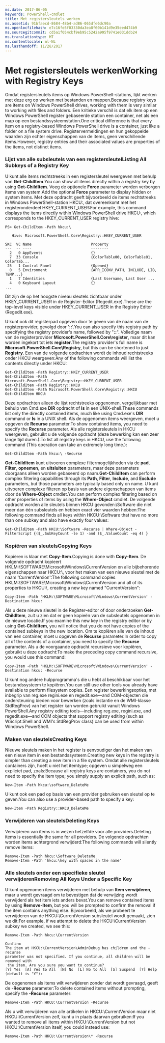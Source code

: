 ```yaml
---
ms.date: 2017-06-05
keywords: PowerShell-cmdlet
title: Met registersleutels werken
ms.assetid: 91bfaecd-8684-48b4-ad86-065dfe6dc90a
ms.openlocfilehash: e7c16fe5f03330da3ea8f60b141d9e35eed474b9
ms.sourcegitcommit: cd5a1f054cbf9eb95c5242a995f9741e031ddb24
ms.translationtype: MT
ms.contentlocale: nl-NL
ms.lasthandoff: 11/28/2017
---
```

# <a name="working-with-registry-keys"></a><span data-ttu-id="9c7cc-103">Met registersleutels werken</span><span class="sxs-lookup"><span data-stu-id="9c7cc-103">Working with Registry Keys</span></span>
<span data-ttu-id="9c7cc-104">Omdat registersleutels items op Windows PowerShell-stations, lijkt werken met deze erg op werken met bestanden en mappen.</span><span class="sxs-lookup"><span data-stu-id="9c7cc-104">Because registry keys are items on Windows PowerShell drives, working with them is very similar to working with files and folders.</span></span> <span data-ttu-id="9c7cc-105">Een kritieke verschil is dat elk item op een Windows PowerShell register gebaseerde station een container, net als een map op een bestandssysteemstation.</span><span class="sxs-lookup"><span data-stu-id="9c7cc-105">One critical difference is that every item on a registry-based Windows PowerShell drive is a container, just like a folder on a file system drive.</span></span> <span data-ttu-id="9c7cc-106">Registervermeldingen en hun gekoppelde waarden zijn echter eigenschappen van de items, geen verschillende items.</span><span class="sxs-lookup"><span data-stu-id="9c7cc-106">However, registry entries and their associated values are properties of the items, not distinct items.</span></span>

### <a name="listing-all-subkeys-of-a-registry-key"></a><span data-ttu-id="9c7cc-107">Lijst van alle subsleutels van een registersleutel</span><span class="sxs-lookup"><span data-stu-id="9c7cc-107">Listing All Subkeys of a Registry Key</span></span>
<span data-ttu-id="9c7cc-108">U kunt alle items rechtstreeks in een registersleutel weergeven met behulp van **Get-ChildItem**.</span><span class="sxs-lookup"><span data-stu-id="9c7cc-108">You can show all items directly within a registry key by using **Get-ChildItem**.</span></span> <span data-ttu-id="9c7cc-109">Voeg de optionele **Force** parameter worden verborgen items van system.</span><span class="sxs-lookup"><span data-stu-id="9c7cc-109">Add the optional **Force** parameter to display hidden or system items.</span></span> <span data-ttu-id="9c7cc-110">Met deze opdracht geeft bijvoorbeeld de items rechtstreeks in Windows PowerShell-station HKCU:, dat overeenkomt met het registeronderdeel HKEY_CURRENT_USER:</span><span class="sxs-lookup"><span data-stu-id="9c7cc-110">For example, this command displays the items directly within Windows PowerShell drive HKCU:, which corresponds to the HKEY_CURRENT_USER registry hive:</span></span>

```
PS> Get-ChildItem -Path hkcu:\

   Hive: Microsoft.PowerShell.Core\Registry::HKEY_CURRENT_USER

SKC  VC Name                           Property
---  -- ----                           --------
  2   0 AppEvents                      {}
  7  33 Console                        {ColorTable00, ColorTable01, ColorTab...
 25   1 Control Panel                  {Opened}
  0   5 Environment                    {APR_ICONV_PATH, INCLUDE, LIB, TEMP...}
  1   7 Identities                     {Last Username, Last User ...
  4   0 Keyboard Layout                {}
...
```

<span data-ttu-id="9c7cc-111">Dit zijn de op het hoogste niveau sleutels zichtbaar onder HKEY_CURRENT_USER in de Register-Editor (Regedit.exe).</span><span class="sxs-lookup"><span data-stu-id="9c7cc-111">These are the top-level keys visible under HKEY_CURRENT_USER in the Registry Editor (Regedit.exe).</span></span>

<span data-ttu-id="9c7cc-112">U kunt ook dit registerpad opgeven door te geven van de naam van de registerprovider, gevolgd door '**::**'.</span><span class="sxs-lookup"><span data-stu-id="9c7cc-112">You can also specify this registry path by specifying the registry provider's name, followed by "**::**".</span></span> <span data-ttu-id="9c7cc-113">Volledige naam van de registerprovider **Microsoft.PowerShell.Core\\register**, maar dit kan worden ingekort tot iets **register**.</span><span class="sxs-lookup"><span data-stu-id="9c7cc-113">The registry provider's full name is **Microsoft.PowerShell.Core\\Registry**, but this can be shortened to just **Registry**.</span></span> <span data-ttu-id="9c7cc-114">Een van de volgende opdrachten wordt de inhoud rechtstreeks onder HKCU weergeven:</span><span class="sxs-lookup"><span data-stu-id="9c7cc-114">Any of the following commands will list the contents directly under HKCU:</span></span>

```
Get-ChildItem -Path Registry::HKEY_CURRENT_USER
Get-ChildItem -Path Microsoft.PowerShell.Core\Registry::HKEY_CURRENT_USER
Get-ChildItem -Path Registry::HKCU
Get-ChildItem -Path Microsoft.PowerShell.Core\Registry::HKCU
Get-ChildItem HKCU:
```

<span data-ttu-id="9c7cc-115">Deze opdrachten alleen de lijst rechtstreeks opgenomen, vergelijkbaar met behulp van Cmd.exe **DIR** opdracht of **ls** in een UNIX-shell.</span><span class="sxs-lookup"><span data-stu-id="9c7cc-115">These commands list only the directly contained items, much like using Cmd.exe's **DIR** command or **ls** in a UNIX shell.</span></span> <span data-ttu-id="9c7cc-116">Als de opgenomen items weergeven, moet u opgeven de **Recurse** parameter.</span><span class="sxs-lookup"><span data-stu-id="9c7cc-116">To show contained items, you need to specify the **Recurse** parameter.</span></span> <span data-ttu-id="9c7cc-117">Als alle registersleutels in HKCU weergeven, gebruikt u de volgende opdracht (deze bewerking kan een zeer lange tijd duren.):</span><span class="sxs-lookup"><span data-stu-id="9c7cc-117">To list all registry keys in HKCU, use the following command (This operation can take an extremely long time.):</span></span>

```
Get-ChildItem -Path hkcu:\ -Recurse
```

<span data-ttu-id="9c7cc-118">**Get-ChildItem** kunt uitvoeren complexe filtermogelijkheden via de **pad**, **Filter**, **opnemen**, en **uitsluiten** parameters, maar deze parameters doorgaans alleen worden gebaseerd op naam.</span><span class="sxs-lookup"><span data-stu-id="9c7cc-118">**Get-ChildItem** can perform complex filtering capabilities through its **Path**, **Filter**, **Include**, and **Exclude** parameters, but those parameters are typically based only on name.</span></span> <span data-ttu-id="9c7cc-119">U kunt uitvoeren complexe filteren op basis van andere eigenschappen van items door de **Where-Object** cmdlet.</span><span class="sxs-lookup"><span data-stu-id="9c7cc-119">You can perform complex filtering based on other properties of items by using the **Where-Object** cmdlet.</span></span> <span data-ttu-id="9c7cc-120">De volgende opdracht worden alle sleutels binnen HKCU gevonden:\\Software die niet meer dan één subsleutels en hebben exact vier waarden hebben:</span><span class="sxs-lookup"><span data-stu-id="9c7cc-120">The following command finds all keys within HKCU:\\Software that have no more than one subkey and also have exactly four values:</span></span>

```
Get-ChildItem -Path HKCU:\Software -Recurse | Where-Object -FilterScript {($_.SubKeyCount -le 1) -and ($_.ValueCount -eq 4) }
```

### <a name="copying-keys"></a><span data-ttu-id="9c7cc-121">Kopiëren van sleutels</span><span class="sxs-lookup"><span data-stu-id="9c7cc-121">Copying Keys</span></span>
<span data-ttu-id="9c7cc-122">Kopiëren is klaar met **Copy-Item**.</span><span class="sxs-lookup"><span data-stu-id="9c7cc-122">Copying is done with **Copy-Item**.</span></span> <span data-ttu-id="9c7cc-123">De volgende opdracht kopieert HKLM:\\SOFTWARE\\Microsoft\\Windows\\CurrentVersion en alle bijbehorende eigenschappen naar HKCU:\\, voor het maken van een nieuwe sleutel met de naam 'CurrentVersion':</span><span class="sxs-lookup"><span data-stu-id="9c7cc-123">The following command copies HKLM:\\SOFTWARE\\Microsoft\\Windows\\CurrentVersion and all of its properties to HKCU:\\, creating a new key named "CurrentVersion":</span></span>

```
Copy-Item -Path 'HKLM:\SOFTWARE\Microsoft\Windows\CurrentVersion' -Destination hkcu:
```

<span data-ttu-id="9c7cc-124">Als u deze nieuwe sleutel in de Register-editor of door onderzoeken **Get-ChildItem**, zult u zien dat er geen kopieën van de subsleutels opgenomen in de nieuwe locatie.</span><span class="sxs-lookup"><span data-stu-id="9c7cc-124">If you examine this new key in the registry editor or by using **Get-ChildItem**, you will notice that you do not have copies of the contained subkeys in the new location.</span></span> <span data-ttu-id="9c7cc-125">Om te kopiëren alle van de inhoud van een container, moet u opgeven de **Recurse** parameter.</span><span class="sxs-lookup"><span data-stu-id="9c7cc-125">In order to copy all of the contents of a container, you need to specify the **Recurse** parameter.</span></span> <span data-ttu-id="9c7cc-126">Als u de voorgaande opdracht recursieve voor kopiëren, gebruikt u deze opdracht:</span><span class="sxs-lookup"><span data-stu-id="9c7cc-126">To make the preceding copy command recursive, you would use this command:</span></span>

```
Copy-Item -Path 'HKLM:\SOFTWARE\Microsoft\Windows\CurrentVersion' -Destination hkcu: -Recurse
```

<span data-ttu-id="9c7cc-127">U kunt nog andere hulpprogramma's die u hebt al beschikbaar voor het bestandssysteem te kopiëren.</span><span class="sxs-lookup"><span data-stu-id="9c7cc-127">You can still use other tools you already have available to perform filesystem copies.</span></span> <span data-ttu-id="9c7cc-128">Een register bewerkingsopties, met inbegrip van reg.exe regini.exe en regedit.exe—and COM-objecten die ondersteuning bieden voor bewerken (zoals instantie en de WMI-klasse StdRegProv) van het register kan worden gebruikt vanuit Windows PowerShell.</span><span class="sxs-lookup"><span data-stu-id="9c7cc-128">Any registry editing tools—including reg.exe, regini.exe, and regedit.exe—and COM objects that support registry editing (such as WScript.Shell and WMI's StdRegProv class) can be used from within Windows PowerShell.</span></span>

### <a name="creating-keys"></a><span data-ttu-id="9c7cc-129">Maken van sleutels</span><span class="sxs-lookup"><span data-stu-id="9c7cc-129">Creating Keys</span></span>
<span data-ttu-id="9c7cc-130">Nieuwe sleutels maken in het register is eenvoudiger dan het maken van een nieuw item in een bestandssysteem.</span><span class="sxs-lookup"><span data-stu-id="9c7cc-130">Creating new keys in the registry is simpler than creating a new item in a file system.</span></span> <span data-ttu-id="9c7cc-131">Omdat alle registersleutels containers zijn, hoeft u niet het itemtype; opgeven u simpelweg een expliciet pad, zoals:</span><span class="sxs-lookup"><span data-stu-id="9c7cc-131">Because all registry keys are containers, you do not need to specify the item type; you simply supply an explicit path, such as:</span></span>

```
New-Item -Path hkcu:\software_DeleteMe
```

<span data-ttu-id="9c7cc-132">U kunt ook een pad op basis van een provider gebruiken een sleutel op te geven:</span><span class="sxs-lookup"><span data-stu-id="9c7cc-132">You can also use a provider-based path to specify a key:</span></span>

```
New-Item -Path Registry::HKCU_DeleteMe
```

### <a name="deleting-keys"></a><span data-ttu-id="9c7cc-133">Verwijderen van sleutels</span><span class="sxs-lookup"><span data-stu-id="9c7cc-133">Deleting Keys</span></span>
<span data-ttu-id="9c7cc-134">Verwijderen van items is in wezen hetzelfde voor alle providers.</span><span class="sxs-lookup"><span data-stu-id="9c7cc-134">Deleting items is essentially the same for all providers.</span></span> <span data-ttu-id="9c7cc-135">De volgende opdrachten worden items achtergrond verwijderd:</span><span class="sxs-lookup"><span data-stu-id="9c7cc-135">The following commands will silently remove items:</span></span>

```
Remove-Item -Path hkcu:\Software_DeleteMe
Remove-Item -Path 'hkcu:\key with spaces in the name'
```

### <a name="removing-all-keys-under-a-specific-key"></a><span data-ttu-id="9c7cc-136">Alle sleutels onder een specifieke sleutel verwijderen</span><span class="sxs-lookup"><span data-stu-id="9c7cc-136">Removing All Keys Under a Specific Key</span></span>
<span data-ttu-id="9c7cc-137">U kunt opgenomen items verwijderen met behulp van **Item verwijderen**, maar u wordt gevraagd om te bevestigen dat de verwijzing wordt verwijderd als het item iets anders bevat.</span><span class="sxs-lookup"><span data-stu-id="9c7cc-137">You can remove contained items by using **Remove-Item**, but you will be prompted to confirm the removal if the item contains anything else.</span></span> <span data-ttu-id="9c7cc-138">Bijvoorbeeld, als we probeert te verwijderen van de HKCU:\\CurrentVersion subsleutel wordt gemaakt, zien we dit:</span><span class="sxs-lookup"><span data-stu-id="9c7cc-138">For example, if we attempt to delete the HKCU:\\CurrentVersion subkey we created, we see this:</span></span>

```
Remove-Item -Path hkcu:\CurrentVersion

Confirm
The item at HKCU:\CurrentVersion\AdminDebug has children and the -recurse
parameter was not specified. If you continue, all children will be removed with
 the item. Are you sure you want to continue?
[Y] Yes  [A] Yes to All  [N] No  [L] No to All  [S] Suspend  [?] Help
(default is "Y"):
```

<span data-ttu-id="9c7cc-139">De opgenomen als items wilt verwijderen zonder dat wordt gevraagd, geeft de **-Recurse** parameter:</span><span class="sxs-lookup"><span data-stu-id="9c7cc-139">To delete contained items without prompting, specify the **-Recurse** parameter:</span></span>

```
Remove-Item -Path HKCU:\CurrentVersion -Recurse
```

<span data-ttu-id="9c7cc-140">Als u wilt verwijderen van alle artikelen in HKCU:\\CurrentVersion maar niet HKCU:\\CurrentVersion zelf, kunt u in plaats daarvan gebruiken:</span><span class="sxs-lookup"><span data-stu-id="9c7cc-140">If you wanted to remove all items within HKCU:\\CurrentVersion but not HKCU:\\CurrentVersion itself, you could instead use:</span></span>

```
Remove-Item -Path HKCU:\CurrentVersion\* -Recurse
```

